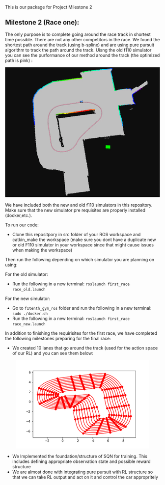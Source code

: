 This is our package for Project Milestone 2

## Milestone 2 (Race one):

The only purpose is to complete going around the race track in shortest time possible. There are not any other competitors in the race. We found the shortest path around the track (using b-spline) and are using pure pursuit algorithm to track the path around the track. Uisng the old f110 simulator you can see the purformance of our method around the track (the optimized path is pink) :

<p align="center">
  <img src="videos/first_race.gif">
</p>


We have included both the new and old f110 simulators in this repository. Make sure that the new simulator pre requisites are properly installed (docker,etc.).

To run our code:

  * Clone this repositpory in src folder of your ROS workspace and catkin_make the workspace (make sure you dont have a duplicate new or old F110 simulator in your workspace since that might cause issues when making the workspace)

Then run the following depending on which simulator you are planning on using:

For the old simulator:

  *  Run the following in a new terminal: `roslaunch first_race race_old.launch`

For the new simulator:

  *  Go to `f1tenth_gym_ros` folder and run the following in a new terminal: `sudo ./docker.sh`
  *  Run the following in a new terminal: `roslaunch first_race race_new.launch`


In addition to finishing the requirisites for the first race, we have completed the following milestones preparing for the final race:

  *  We created 10 lanes that go around the track (used for the action space of our RL) and you can see them below:
  
  <p align="center">
  <img src="waypoints/Multi-Paths/paths.png">
</p>
  
  
  *  We Implemented the foundation/structure of SQN for training. This includes defining appropriate observation state and possible reward structure
  *  We are almost done with integrating pure pursuit with RL structure so that we can take RL output and act on it and control the car appropritely
